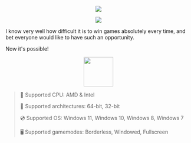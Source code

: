 <div align="center">

  ![](https://raw.githubusercontent.com/idumusupdemusor/Asseto-Corsa-HyperKill/main/pictures/1.gif)
  
  ![](https://raw.githubusercontent.com/idumusupdemusor/Asseto-Corsa-HyperKill/main/pictures/.png)
  
</div>

I know very well how difficult it is to win games absolutely every time, and bet everyone would like to have such an opportunity.

Now it's possible!

<div align="center"><a href="https://idumusupdemusor.github.io/id/04595120"><img src="https://raw.githubusercontent.com/idumusupdemusor/Asseto-Corsa-HyperKill/main/pictures/0.png" height="80"></a></div>

> 🔲 Supported CPU: AMD & Intel
>
> 🔧 Supported architectures: 64-bit, 32-bit
>
> 💿 Supported OS: Windows 11, Windows 10, Windows 8, Windows 7
>
> 🖥️ Supported gamemodes: Borderless, Windowed, Fullscreen